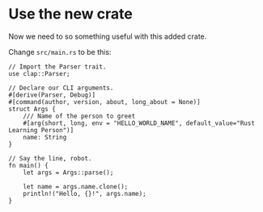 # Use the new crate

Now we need to so something useful with this added crate.

Change `src/main.rs` to be this:

```rust,ignore
// Import the Parser trait.
use clap::Parser;

// Declare our CLI arguments.
#[derive(Parser, Debug)]
#[command(author, version, about, long_about = None)]
struct Args {
    /// Name of the person to greet
    #[arg(short, long, env = "HELLO_WORLD_NAME", default_value="Rust Learning Person")]
    name: String
}

// Say the line, robot.
fn main() {
    let args = Args::parse();

    let name = args.name.clone();
    println!("Hello, {}!", args.name);
}
```
